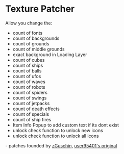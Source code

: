 # Texture Patcher
Allow you change the:
- count of fonts
- count of backgrounds
- count of grounds
- count of middle grounds
- exact background in Loading Layer
- count of cubes
- count of ships
- count of balls
- count of ufos
- count of waves
- count of robots
- count of spiders
- count of swings
- count of jetpacks
- count of death effects
- count of specials
- count of ship fires
- Item Info Popup to add custom text if its dont exist
- unlock check function to unlock new icons
- unlock check function to unlock all icons

\- patches founded by [zGuschin](https://t.me/guschinpublic), [user95401's original](https://github.com/user95401/TexturePatcher)